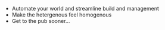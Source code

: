 * Automate your world and streamline build and management 
* Make the hetergenous feel homogenous
* Get to the pub sooner...
